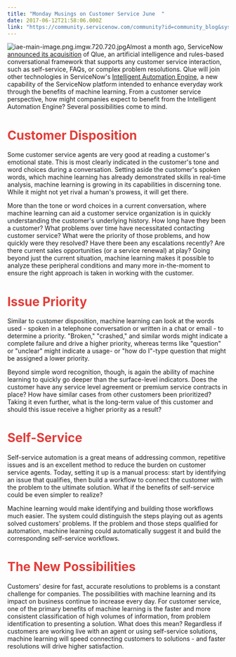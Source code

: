```yaml
---
title: "Monday Musings on Customer Service June  "
date: 2017-06-12T21:58:06.000Z
link: "https://community.servicenow.com/community?id=community_blog&sys_id=3ddda6e9dbd0dbc01dcaf3231f9619ff"
---
```

<p><img alt="iae-main-image.png.imgw.720.720.jpg" class="image-1 jive-image" src="https://www.servicenow.com/content/dam/servicenow/images/now-platform/iae-main-image.png.imgw.720.720.jpg" style="height: auto;"/>Almost a month ago, ServiceNow <a title="vestors.servicenow.com/phoenix.zhtml?c=251291&p=irol-newsArticle&ID=2273518" href="http://investors.servicenow.com/phoenix.zhtml?c=251291&amp;p=irol-newsArticle&amp;ID=2273518">announced its acquisition</a> of Qlue, an artificial intelligence and rules-based conversational framework that supports any customer service interaction, such as self-service, FAQs, or complex problem resolutions. Qlue will join other technologies in ServiceNow's <a title="ww.servicenow.com/now-platform/intelligent-automation-engine.html" href="https://www.servicenow.com/now-platform/intelligent-automation-engine.html">Intelligent Automation Engine</a>, a new capability of the ServiceNow platform intended to enhance everyday work through the benefits of machine learning. From a customer service perspective, how might companies expect to benefit from the Intelligent Automation Engine? Several possibilities come to mind.</p><p></p><h1><span style="color: #e23d39;">Customer Disposition</span></h1><p>Some customer service agents are very good at reading a customer's emotional state. This is most clearly indicated in the customer's tone and word choices during a conversation. Setting aside the customer's spoken words, which machine learning has already demonstrated skills in real-time analysis, machine learning is growing in its capabilities in discerning tone. While it might not yet rival a human's prowess, it will get there.</p><p></p><p>More than the tone or word choices in a current conversation, where machine learning can aid a customer service organization is in quickly understanding the customer's underlying history. How long have they been a customer? What problems over time have necessitated contacting customer service? What were the priority of those problems, and how quickly were they resolved? Have there been any escalations recently? Are there current sales opportunities (or a service renewal) at play? Going beyond just the current situation, machine learning makes it possible to analyze these peripheral conditions and many more in-the-moment to ensure the right approach is taken in working with the customer.</p><p></p><h1><span style="color: #e23d39;">Issue Priority</span></h1><p>Similar to customer disposition, machine learning can look at the words used - spoken in a telephone conversation or written in a chat or email - to determine a priority. "Broken," "crashed," and similar words might indicate a complete failure and drive a higher priority, whereas terms like "question" or "unclear" might indicate a usage- or "how do I"-type question that might be assigned a lower priority.</p><p></p><p>Beyond simple word recognition, though, is again the ability of machine learning to quickly go deeper than the surface-level indicators. Does the customer have any service level agreement or premium service contracts in place? How have similar cases from other customers been prioritized? Taking it even further, what is the long-term value of this customer and should this issue receive a higher priority as a result?</p><p></p><h1><span style="color: #e23d39;">Self-Service</span></h1><p>Self-service automation is a great means of addressing common, repetitive issues and is an excellent method to reduce the burden on customer service agents. Today, setting it up is a manual process: start by identifying an issue that qualifies, then build a workflow to connect the customer with the problem to the ultimate solution. What if the benefits of self-service could be even simpler to realize?</p><p></p><p>Machine learning would make identifying and building those workflows much easier. The system could distinguish the steps playing out as agents solved customers' problems. If the problem and those steps qualified for automation, machine learning could automatically suggest it and build the corresponding self-service workflows.</p><p></p><h1><span style="color: #e23d39;">The New Possibilities</span></h1><p>Customers' desire for fast, accurate resolutions to problems is a constant challenge for companies. The possibilities with machine learning and its impact on business continue to increase every day. For customer service, one of the primary benefits of machine learning is the faster and more consistent classification of high volumes of information, from problem identification to presenting a solution. What does this mean? Regardless if customers are working live with an agent or using self-service solutions, machine learning will speed connecting customers to solutions - and faster resolutions will drive higher satisfaction. </p>